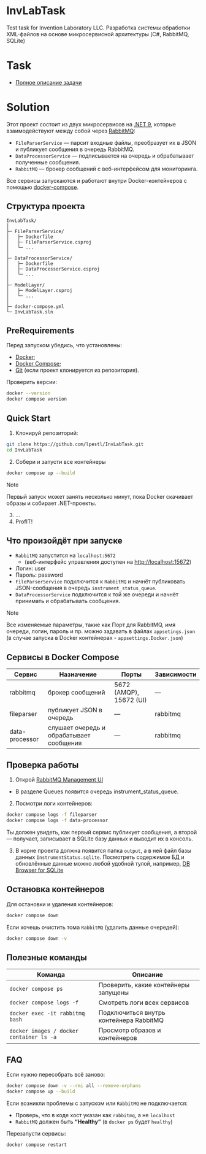 # InvLabTask

Test task for Invention Laboratory LLC. Разработка системы обработки XML-файлов на основе микросервисной архитектуры (C#, RabbitMQ, SQLite)

# Task

* [Полное описание задачи](Task.md)

# Solution

Этот проект состоит из двух микросервисов на [.NET 9](https://dotnet.microsoft.com/en-us/download/dotnet/9.0), которые взаимодействуют между собой через [RabbitMQ](https://www.rabbitmq.com/):
* `FileParserService` — парсит входные файлы, преобразует их в JSON и публикует сообщения в очередь RabbitMQ.
* `DataProcessorService` — подписывается на очередь и обрабатывает полученные сообщения.
* `RabbitMQ` — брокер сообщений с веб-интерфейсом для мониторинга.

Все сервисы запускаются и работают внутри Docker-контейнеров с помощью [docker-compose](https://docs.docker.com/compose/).

## Структура проекта

```
InvLabTask/
│
├─ FileParserService/
│   ├─ Dockerfile
│   ├─ FileParserService.csproj
│   └─ ...
│
├─ DataProcessorService/
│   ├─ Dockerfile
│   ├─ DataProcessorService.csproj
│   └─ ...
│
├─ ModelLayer/
│   ├─ ModelLayer.csproj
│   └─ ...
│
├─ docker-compose.yml
└─ InvLabTask.sln

```

## PreRequirements

Перед запуском убедись, что установлены:
* [Docker](https://www.docker.com/get-started/);
* [Docker Compose](https://docs.docker.com/compose/install/);
* [Git](https://git-scm.com/downloads) (если проект клонируется из репозитория).

Проверить версии:

```bash
docker --version
docker compose version
```

## Quick Start

1. Клонируй репозиторий:

```bash
git clone https://github.com/lpestl/InvLabTask.git
cd InvLabTask
```

2. Собери и запусти все контейнеры

```bash
docker compose up --build
```

> [!NOTE] 
> Первый запуск может занять несколько минут, пока Docker скачивает образы и собирает .NET-проекты.

3. ...
4. ProfIT!

## Что произойдёт при запуске

* `RabbitMQ` запустится на `localhost:5672`
   * (веб-интерфейс управления доступен на [http://localhost:15672](http://localhost:15672))
* Логин: user
* Пароль: password
* `FileParserService` подключится к `RabbitMQ` и начнёт публиковать JSON-сообщения в очередь `instrument_status_queue`.
* `DataProcessorService` подключится к той же очереди и начнёт принимать и обрабатывать сообщения.

> [!NOTE] 
> 
> Все изменяемые параметры, такие как Порт для RabbitMQ, имя очереди, логин, пароль и пр. можно задавать в файлах `appsetings.json` (в случае запуска в Docker контейнерах - `appsettings.Docker.json`)

## Сервисы в Docker Compose

| Сервис          |	Назначение                                |	Порты                   |	Зависимости |
|-----------------|--------------------------------------------|--------------------------|--------------|
| rabbitmq        |	брокер сообщений                          |	5672 (AMQP), 15672 (UI)	| —            |
| fileparser      |	публикует JSON в очередь                  |	—                       |	rabbitmq    |
| data-processor  |	слушает очередь и обрабатывает сообщения  |	—                       |	rabbitmq    |

## Проверка работы

1. Открой [RabbitMQ Management UI](http://localhost:15672/)
* В разделе Queues появится очередь instrument_status_queue.
2. Посмотри логи контейнеров:

```bash
docker compose logs -f fileparser
docker compose logs -f data-processor
```

Ты должен увидеть, как первый сервис публикует сообщения, а второй — получает, записывает в SQLite базу данных и выводит их в консоль.

3. В корне проекта должна появится папка `output`, а в ней файл базы данных `InstrumentStatus.sqlite`. Посмотреть содержимое БД и обновлённые данные можно любой удобной тулой, например, [DB Browser for SQLite](https://sqlitebrowser.org/)

## Остановка контейнеров

Для остановки и удаления контейнеров:

```bash
docker compose down
```

Если хочешь очистить тома `RabbitMQ` (удалить данные очередей):

```bash
docker compose down -v
```

## Полезные команды

| Команда                                    |	Описание                                  |
|--------------------------------------------|--------------------------------------------|
| `docker compose ps`                        |	Проверить, какие контейнеры запущены      |
| `docker compose logs -f`                   |	Смотреть логи всех сервисов               |
| `docker exec -it rabbitmq bash`            |	Подключиться внутрь контейнера RabbitMQ   |
| `docker images / docker container ls -a`   |	Просмотр образов и контейнеров            |


## FAQ

Если нужно пересобрать всё заново:

```bash
docker compose down -v --rmi all --remove-orphans
docker compose up --build
```

Если возникли проблемы с запуском или `RabbitMQ` не подключается:
* Проверь, что в коде хост указан как `rabbitmq`, а не `localhost`
* `RabbitMQ` должен быть **“Healthy”** (в `docker ps` будет `healthy`)

Перезапусти сервисы:

```bash
docker compose restart
```